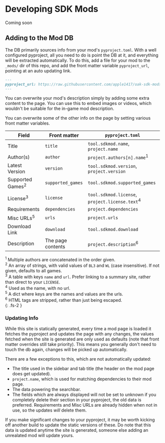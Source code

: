 # Developing SDK Mods
Coming soon

## Adding to the Mod DB
The DB primarily sources info from your mod's `pyproject.toml`. With a well configured pyproject,
all you need to do is point the DB at it, and everything will be extracted automatically. To do
this, add a file for your mod to the `_mods/` dir of this repo, and add the front matter variable
`pyproject_url`, pointing at an auto updating link.

```md
---
pyproject_url: https://raw.githubusercontent.com/apple1417/oak-sdk-mods/master/abcd/pyproject.toml
---
```

You can overwrite your mod's description simply by adding some extra content to the page. You can
use this to embed images or videos, which wouldn't be suitable for the in-game mod description.

You can overwrite some of the other info on the page by setting various front matter variables.

Field                       | Front matter      | `pyproject.toml`
----------------------------|-------------------|-------------
Title                       | `title`           | `tool.sdkmod.name`, `project.name`
Author(s)                   | `author`          | `project.authors[n].name`<sup>1</sup>
Latest Version              | `version`         | `tool.sdkmod.version`, `project.version`
Supported Games<sup>2</sup> | `supported_games` | `tool.sdkmod.supported_games`
License<sup>3</sup>         | `license`         | `tool.sdkmod.license`, `project.license.text`<sup>4</sup>
Requirements                | `dependencies`    | `project.dependencies`
Misc URLs<sup>5</sup>       | `urls`            | `project.urls`
Download Link               | `download`        | `tool.sdkmod.download`
Description                 | The page contents | `project.description`<sup>6</sup>

<sup>1</sup> Multiple authors are concatenated in the order given.    
<sup>2</sup> An array of strings, with valid values of `BL3` and `WL` (case insensitive). If not
             given, defaults to all games.    
<sup>3</sup> A table with keys `name` and `url`. Prefer linking to a summary site, rather than
             direct to your `LICENSE`.    
<sup>4</sup> Used as the name, with no url.    
<sup>5</sup> A dict where keys are the names and values are the urls.    
<sup>6</sup> HTML tags are stripped, rather than just being escaped.    
{: .fs-2 }

### Updating Info
While this site is statically generated, every time a mod page is loaded it fetches the pyproject
and updates the page with any changes, the values fetched when the site is generated are only used
as defaults (note that front matter overrides still take priority). This means you generally don't
need to touch the db again, changes will be picked up automatically.

There are a few exceptions to this, which are not automatically updated:
- The title used in the sidebar and tab title (the header on the mod page does get updated).
- `project.name`, which is used for matching dependencies to their mod page.
- The data powering the searchbar.
- The fields which are always displayed will not be set to unknown if you completely delete their
  section in your pyproject, the old data is preferred. Requirements and Misc URLs are already
  hidden when not in use, so the updates *will* delete them.

If you make significant changes to your pyproject, it may be worth kicking off another build to
update the static versions of these. Do note that this data is updated anytime the site is
generated, someone else adding an unrealated mod will update yours.
